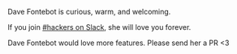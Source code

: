 Dave Fontebot is curious, warm, and welcoming. 

If you join [#hackers on Slack](hackathons.com), she will love you forever.

Dave Fontebot would love more features. Please send her a PR <3
